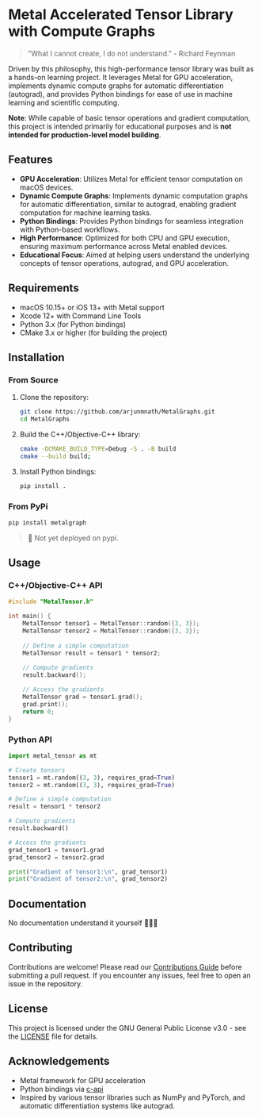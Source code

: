 # Metal Accelerated Tensor Library with Compute Graphs

> "What I cannot create, I do not understand." - Richard Feynman

Driven by this philosophy, this high-performance tensor library was built as a hands-on learning project. It leverages Metal for GPU acceleration, implements dynamic compute graphs for automatic differentiation (autograd), and provides Python bindings for ease of use in machine learning and scientific computing.

**Note**:  While capable of basic tensor operations and gradient computation, this project is intended primarily for educational purposes and is **not intended for production-level model building**.
## Features

- **GPU Acceleration**: Utilizes Metal for efficient tensor computation on macOS devices.
- **Dynamic Compute Graphs**: Implements dynamic computation graphs for automatic differentiation, similar to autograd, enabling gradient computation for machine learning tasks.
- **Python Bindings**: Provides Python bindings for seamless integration with Python-based workflows.
- **High Performance**: Optimized for both CPU and GPU execution, ensuring maximum performance across Metal enabled devices.
- **Educational Focus**: Aimed at helping users understand the underlying concepts of tensor operations, autograd, and GPU acceleration.

## Requirements

- macOS 10.15+ or iOS 13+ with Metal support
- Xcode 12+ with Command Line Tools
- Python 3.x (for Python bindings)
- CMake 3.x or higher (for building the project)
<!--
## Project Structure

```
.
├── src
│   └── beta
│   │   ├── cpu.cpp
│   │   ├── cpu.h
│   │   ├── device.cpp
│   │   ├── device.h
│   │   ├── mps_helper.mm
│   │   ├── mps_helper.h
│   │   └── tensor.mm
│   ├──  matrix.cpp
│   ├──  mps.h
│   ├──  mps.nm
│   ├── Shaders.metal
│   ├── tensor.mm
│   └── wrapper.cpp
├── tests
│   ├── CMakeLists.txt
│   ├── ...
│   └──
├── examples
│   └── mlp
│       ├── activations
│       │   ├── __init__.py
│       │   └── main.py
│       ├── costs
│       │   ├── __init__.py
│       │   └── main.py
│       ├── layers
│       │   ├── __init__.py
│       │   └── main.py
│       ├── optimizers
│       │   ├── __init__.py
│       │   └── main.py
│       ├── tensors
│       │   ├── __init__.py
│       │   └── tensor.py
│       ├── tests
│       │   ├── activation_methods.py
│       │   ├── cost_methods.py
│       │   └── layer.py
│       └── tf_impl
│           ├── data.json
│           ├── gpt-version.py
│           ├── mnist_model.h5
│           └── requirements.txt
├── .gitignore
├── build_ext.py
├── CMakeLists.txt
├── LICENSE
├── MANIFEST.in
├── pyproject.toml
├── README.md
├── setup.py
└── setup.cfg
``` -->
## Installation

### From Source

1. Clone the repository:
   ```bash
   git clone https://github.com/arjunmnath/MetalGraphs.git
   cd MetalGraphs
   ```

2. Build the C++/Objective-C++ library:
   ```bash
   cmake -DCMAKE_BUILD_TYPE=Debug -S . -B build
   cmake --build build;
   ```

3. Install Python bindings:
   ```bash
   pip install .
   ```


### From PyPi

```bash
pip install metalgraph
```

> 🚧 Not yet deployed on pypi.
## Usage

### C++/Objective-C++ API

```cpp
#include "MetalTensor.h"

int main() {
    MetalTensor tensor1 = MetalTensor::random({3, 3});
    MetalTensor tensor2 = MetalTensor::random({3, 3});
    
    // Define a simple computation
    MetalTensor result = tensor1 * tensor2;
    
    // Compute gradients
    result.backward();

    // Access the gradients
    MetalTensor grad = tensor1.grad();
    grad.print();
    return 0;
}
```

### Python API

```python
import metal_tensor as mt

# Create tensors
tensor1 = mt.random((3, 3), requires_grad=True)
tensor2 = mt.random((3, 3), requires_grad=True)

# Define a simple computation
result = tensor1 * tensor2

# Compute gradients
result.backward()

# Access the gradients
grad_tensor1 = tensor1.grad
grad_tensor2 = tensor2.grad

print("Gradient of tensor1:\n", grad_tensor1)
print("Gradient of tensor2:\n", grad_tensor2)
```

## Documentation

<!-- For detailed documentation on the API and advanced usage, refer to the [docs](docs). -->
No documentation understand it yourself 🤷🏻‍♂️


## Contributing
Contributions are welcome! Please read our [Contributions Guide](CONTRIBUTING.md) before submitting a pull request. If you encounter any issues, feel free to open an issue in the repository.

## License

This project is licensed under the GNU General Public License v3.0 - see the [LICENSE](LICENSE) file for details.

## Acknowledgements

- Metal framework for GPU acceleration
- Python bindings via [c-api](https://docs.python.org/3/c-api/)
- Inspired by various tensor libraries such as NumPy and PyTorch, and automatic differentiation systems like autograd.
